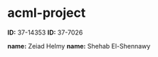 # acml-project

**ID:** 37-14353
**ID:** 37-7026

**name:** Zeiad Helmy
**name:** Shehab El-Shennawy
